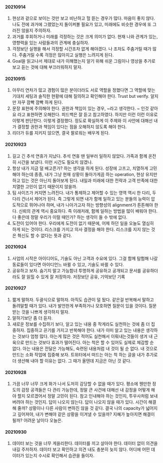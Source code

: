#### 20210914
1. 현상과 겉으로 보이는 것만 보고 비난하고 헐 뜯는 경우가 많다. 마음이 좋지 않다. 나도 전에 과거에 그랬었는지 돌이켜볼 필요가 있고, 미래에도 비슷한 경우에 또 그러진 않을지 주의하자. 
2. 과거를 후회하거나 미래를 걱정하는 것은 크게 의미가 없다. 현재 나와 관계가 있는, 영향력을 있는 사람들과의 관계에 충실하자.
3. 걱정보단 실행을 해서 걱정할 시간조차 없게 해야겠다. 나 조차도 주춤거릴 때가 많다. 주춤거릴 수록 걱정은 많아지고 실행은 느려지게 된다. 
4. Goal을 읽고나서 제대로 내가 이해했는지 알기 위해 쉬운 그림이나 영상을 추가로 보고 듣는 것에 대해 부끄러워하지 말자. 

#### 20210915
1. 아무리 연차가 많고 경험이 많은 분이더라도 서로 역할을 정했다면 그 역할에 맞는 기대치 세팅과 솔직한 현황에 대해 질의하고 확인해야 한다. Trust but verify. 알지만 자꾸 깜빡 깜빡 하게 된다. 
2. 문장 표현에 주의해야 한다. 권한과 책임이 있는 경우, ~라고 생각한다. ~ 인것 같아요 라고 표현하면 오해한다. 피드백은 잘 듣고 참고하였다. 하지만 이런 이런 이유로 이렇게 판단한다. 이렇게 결정했다. 정도로 확실하게 이 주제와 이 사안에 대해선 내가 결정할 권한과 책임이 있다는 점을 오해하지 않도록 해야 한다. 
3. 리더가 듀를 지키지 않으면, 결국 팔로워는 배우게 된다. 

#### 20210923
1. 길고 긴 추석 연휴가 지났다. 추석 연휴 땐 일부러 일하지 않았다. 가족과 함께 온전히 시간을 보냈다. 이런 시간도 필요치 않겠나. 
2. 항상 내가 지금 덜 배고픈가? 하는 생각을 하게 된다. 성장에 고프고, 치열하게 고민해야 하는데 종종, 내가 그냥 현재 상황이 돌아가게끔 하는 operation, 현상 유지만 하고 있는 것은 아닌지 돌아보게 된다. 내일과 미래에 대한 전략과 고객 만족에 대한 치열한 고민이 없기 때문이지 않을까. 
3. 팀 사이즈가 커지면 느려진다. 내가 통제하고 제어할 수 있는 영역 역시 한 다리, 두 다리 건너서 제어가 된다. 즉 그렇게 되면 내가 함께 일하고 있는 분들의 능력이 압도적으로 뛰어나야 하며, 내가 나아가고자 하는 방향성의 alignment가 튼튼해야 한다. 신뢰의 관계 역시 중요하다. 즉 이래저래, 함께 일하는 방법을 많이 배워야 한다. 다 좋은데 정말 우리가 이럴 때인가? 하는 생각이 들 수 밖에 없다. 
4. 도전이 있어야 한다. 우리에게 도전이 없기 때문에, 어제 하던 일을 오늘도 열심히 하게 되는 것이다. 리스크를 가지고 의사 결정을 해야 한다. 리스크를 지지 않는 것은 혁신도 할 수 없다는 뜻과 같다. 

#### 20210924
1. 사업의 시작은 아이디어도, 기술도 아닌 고객과 수요에 있다. 그걸 함께 탐험해 나갈 동료들이 있다면 아이디언느 바뀔 수 있고, 기술도 바뀔 수 있다. 
2. 공유하고 보자. 숨기지 말고 가능함녀 투명하게 공유하고 공개되고 문서를 공유하더라도 잘 읽힐 수 있게 잘 저장하자. 저장보단 공유, 기억보단 기록

#### 20210927
1. 짧게 말하자. 두괄식으로 말하자. 아직도 습관이 덜 됬다. 같은걸 반복해서 말하고 돌려말할 때가 있다. 내가 발언한게 부족하거나 모호하면 질문이 있을 것이다. 질문 받는 것을 나쁘게 생각하지 말자. 
2. 말하기보단 좀 더 듣자. 
3. 새로운 정보를 수집하기 보다, 알고 있는 내용 중 작게라도 실천하는 것에 좀 더 집중하자. 집중하고 끈기를 가지고 반복해야 한다. 내가 이미 알고 있는 내용은 생각하는 것보다 엄청 많다. 아는게 많은 것은 적어도 실천해서 이뤄내는것들이 생겨 내 근육으로 만드는 것보다 효과가 떨어진다. 아는 척은 할 수 있어도 실제로 체감할 순 없다. 아는 내용은 전달은 가능해도, 숙련된 내용처럼 내 것이 될 순 없다. 내 것으로 만드는 소화 작업에 집중해 보자. 트위터에서 떠드는 아는 척 하는 글을 내가 추가로 더 생산해 내야 할 이유는 없다. 그 때가 올텐데 지금은 아닌 것 같다. 

#### 20210928
1. 가끔 너무 너무 크게 화가 나서 도저히 감당할 수 없을 때가 있다. 평소에 웬만한 정도의 감정 공격들은 다 관리 가능한데, 정말 큰 사건에 대해선 내 감정을 어떻게 해야 할지 모르겠어서 정말 고민이 된다. 참고 인내해야 하는 것인지, 투우사처럼 보내버려야 하는 것인지. 답이 나오지 않는다. 답이 나오지 않을 때가 있다. 시간이 해결해 줄까? 상황이나 다른 사람이 변하진 않을 것 같다. 결국 나의 capacity가 넓어지고 깊어져야, 내가 변해야 같은 상황을 이겨낼 수 있을까? 지혜가 높아지면 해결이 될까? 어려운 날이다 오늘은.

#### 20210930
1. 데이터 보는 것을 너무 게을리한다. 데이터를 끼고 살아야 한다. 데이터 없이 의견을 내길 주저하자. 데이터 보고 확인하고 의견 내도 충분히 늦지 않다. 어디에 어떤 데이터가 있는지 수시로 확인해서 습관을 들이자. 
